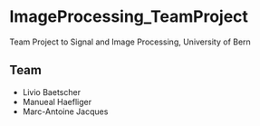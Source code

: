 # ImageProcessing_TeamProject
Team Project to Signal and Image Processing, University of Bern

## Team
- Livio Baetscher
- Manueal Haefliger
- Marc-Antoine Jacques
